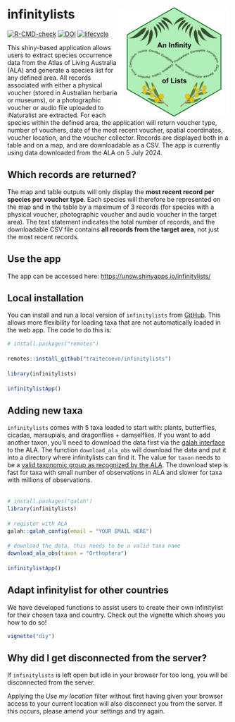 
<!-- README.md is generated from README.Rmd. Please edit that file -->

# infinitylists <img src="inst/figs/infinitylist_hex.png" align="right" alt="" width="250" />

<!-- badges: start -->

[![R-CMD-check](https://github.com/traitecoevo/infinitylists/actions/workflows/R-CMD-check.yaml/badge.svg)](https://github.com/traitecoevo/infinitylists/actions/workflows/R-CMD-check.yaml)
[![DOI](https://zenodo.org/badge/DOI/10.5281/zenodo.12677594.svg)](https://doi.org/10.5281/zenodo.12677594)
[![lifecycle](https://img.shields.io/badge/lifecycle-stable-brightgreen.svg)](https://lifecycle.r-lib.org/articles/stages.html#stable)
<!-- badges: end -->

This shiny-based application allows users to extract species occurrence
data from the Atlas of Living Australia (ALA) and generate a species
list for any defined area. All records associated with either a physical
voucher (stored in Australian herbaria or museums), or a photographic
voucher or audio file uploaded to iNaturalist are extracted. For each
species within the defined area, the application will return voucher
type, number of vouchers, date of the most recent voucher, spatial
coordinates, voucher location, and the voucher collector. Records are
displayed both in a table and on a map, and are downloadable as a CSV.
The app is currently using data downloaded from the ALA on 5 July 2024.

## Which records are returned?

The map and table outputs will only display the **most recent record per
species per voucher type**. Each species will therefore be represented
on the map and in the table by a maximum of 3 records (for species with
a physical voucher, photographic voucher and audio voucher in the target
area). The text statement indicates the total number of records, and the
downloadable CSV file contains **all records from the target area**, not
just the most recent records.

## Use the app

The app can be accessed here: <https://unsw.shinyapps.io/infinitylists/>

## Local installation

You can install and run a local version of `infinitylists` from
[GitHub](https://github.com/traitecoevo/infinitylists). This allows more
flexibility for loading taxa that are not automatically loaded in the
web app. The code to do this is:

``` r
# install.packages("remotes")

remotes::install_github("traitecoevo/infinitylists")

library(infinitylists)

infinitylistApp()
```

## Adding new taxa

`infinitylists` comes with 5 taxa loaded to start with: plants,
butterflies, cicadas, marsupials, and dragonflies + damselflies. If you
want to add another taxon, you’ll need to download the data first via
the [galah interface](https://github.com/AtlasOfLivingAustralia/galah-R)
to the ALA. The function `download_ala_obs` will download the data and
put it into a directory where infinitylists can find it. The value for
`taxon` needs to be a [valid taxonomic group as recognized by the
ALA](https://support.ala.org.au/support/solutions/articles/6000261677-taxonomy-a-species-filing-system).
The download step is fast for taxa with small number of observations in
ALA and slower for taxa with millions of observations.

``` r

# install.packages("galah")
library(infinitylists)

# register with ALA
galah::galah_config(email = "YOUR EMAIL HERE")

# download the data, this needs to be a valid taxa name
download_ala_obs(taxon = "Orthoptera")

infinitylistApp()
```

## Adapt infinitylist for other countries

We have developed functions to assist users to create their own
infinitylist for their chosen taxa and country. Check out the vignette
which shows you how to do so!

``` r
vignette("diy")
```

## Why did I get disconnected from the server?

If `infinitylists` is left open but idle in your browser for too long,
you will be disconnected from the server.

Applying the *Use my location* filter without first having given your
browser access to your current location will also disconnect you from
the server. If this occurs, please amend your settings and try again.
